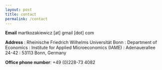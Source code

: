 ```yaml
---
layout: post
title: contact
permalink: /contact
---
```


**Email**  martkozakiewicz [at] gmail [dot] com

**Address**
: Rheinische Friedrich Wilhelms Universität Bonn 
: Department of Economics
: Institute for Applied Microeconomics (IAME)
: Adenauerallee 24-42
: 53113 Bonn, Germany 
  	

**Office phone number**: +49 (0)228-73 4082
  	

<!-- **Office location**: Lennéstr. 35, second floor, room 2.002 -->